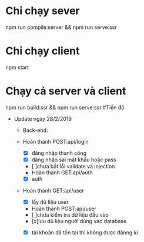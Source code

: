 # Chỉ chạy sever
 npm run compile:server && npm run serve:ssr
# Chỉ chạy client 
 npm start
# Chạy cả server và client
  npm run build:ssr && npm run serve:ssr
#Tiến độ
  * Update ngày 28/2/2019 
    * Back-end:
    * Hoàn thành POST:api/login
    
      * [x] đăng nhập thành công
      * [x] đăng nhập sai mật khẩu hoặc pass
      * [ ]chưa bắt lỗi validate và ịnjection
      * Hoàn thành GET:api/auth
      * [x] auth
    * Hoàn thành GET:api/user
    
      * [x] lấy dũ liệu user 
      * Hoàn thành POST:api/user
      * [ ]chưa kiểm tra dữ liệu đầu vào
      * [x]lưu dũ liệu người dùng vào database
      * [x] tài khoản đã tồn tại thì không được đănng kí
  
